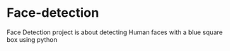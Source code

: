 # Face-detection
Face Detection project is about detecting Human faces with a blue square box using python 
